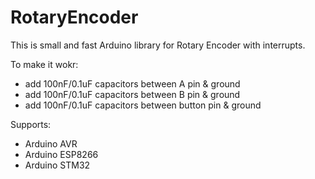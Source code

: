 # RotaryEncoder
This is small and fast Arduino library for Rotary Encoder with interrupts. 

To make it wokr:
- add 100nF/0.1uF capacitors between A      pin & ground
- add 100nF/0.1uF capacitors between B      pin & ground
- add 100nF/0.1uF capacitors between button pin & ground

Supports:
- Arduino AVR
- Arduino ESP8266
- Arduino STM32
